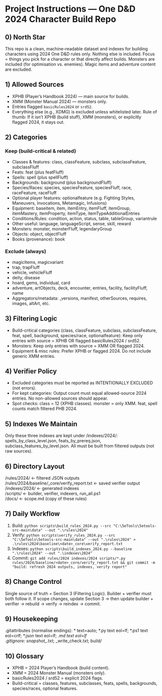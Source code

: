 # Project Instructions — One D&D 2024 Character Build Repo

## 0) North Star
This repo is a clean, machine-readable dataset and indexes for building characters using 2024 One D&D rules only. Nothing else is included. Focus = things you pick for a character or that directly affect builds. Monsters are included (for optimisation vs. enemies). Magic items and adventure content are excluded.

## 1) Allowed Sources
- XPHB (Player’s Handbook 2024) — main source for builds.
- XMM (Monster Manual 2024) — monsters only.
- Entries flagged `basicRules2024` or `srd52`.
- Everything else (e.g., XDMG) is excluded unless whitelisted later.
Rule of thumb: If it isn’t XPHB (build stuff), XMM (monsters), or explicitly flagged 2024, it stays out.

## 2) Categories
### Keep (build-critical & related)
- Classes & features: class, classFeature, subclass, subclassFeature, subclassFluff
- Feats: feat (plus featFluff)
- Spells: spell (plus spellFluff)
- Backgrounds: background (plus backgroundFluff)
- Species/Races: species, speciesFeature, speciesFluff, race, raceFeature, raceFluff
- Optional player features: optionalfeature (e.g. Fighting Styles, Maneuvers, Invocations, Metamagic, Infusions)
- Equipment: baseitem, item, itemEntry, itemFluff, itemGroup, itemMastery, itemProperty, itemType, itemTypeAdditionalEntries
- Conditions/Rules: condition, action, status, table, tableGroup, variantrule
- Other useful: language, languageScript, sense, skill, reward
- Monsters: monster, monsterFluff, legendaryGroup
- Objects: object, objectFluff
- Books (provenance): book
### Exclude (always)
- magicItems, magicvariant
- trap, trapFluff
- vehicle, vehicleFluff
- deity, disease
- hoard, gems, individual, card
- adventure, artObjects, deck, encounter, entries, facility, facilityFluff, name
- Aggregators/metadata: _versions, manifest, otherSources, requires, images, altArt, etc.

## 3) Filtering Logic
- Build-critical categories (class, classFeature, subclass, subclassFeature, feat, spell, background, species/race, optionalfeature): Keep only entries with source = XPHB OR flagged basicRules2024 / srd52.
- Monsters: Keep only entries with source = XMM OR flagged 2024.
- Equipment & misc rules: Prefer XPHB or flagged 2024. Do not include generic XMM entries.

## 4) Verifier Policy
- Excluded categories must be reported as INTENTIONALLY EXCLUDED (not errors).
- For kept categories: Output count must equal allowed-source 2024 entries. No non-allowed sources should appear.
- Spot checks: class = 12 (XPHB classes). monster = only XMM. feat, spell counts match filtered PHB 2024.

## 5) Indexes We Maintain
Only these three indexes are kept under /indexes/2024/: spells_by_class_level.json, feats_by_prereq.json, subclass_features_by_level.json. All must be built from filtered outputs (not raw sources).

## 6) Directory Layout
/rules/2024/ ← filtered JSON outputs  
/rules/2024/baseline/<date>_core/verify_report.txt ← saved verifier output  
/indexes/2024/ ← generated indexes  
/scripts/ ← builder, verifier, indexers, run_all.ps1  
/docs/ ← scope.md (copy of these rules)

## 7) Daily Workflow
1) Build: `python scripts\build_rules_2024.py --src "C:\5eTools\5etools-src-main\data" --out ".\rules\2024"`  
2) Verify: `python scripts\verify_rules_2024.py --src "C:\5eTools\5etools-src-main\data" --out ".\rules\2024" > .\rules\2024\baseline\<date>_core\verify_report.txt`  
3) Indexes: `python scripts\build_indexes_2024.py --baseline ".\rules\2024" --out ".\indexes\2024"`  
4) Commit: `git add rules/2024 indexes/2024 scripts/*.py rules/2024/baseline/<date>_core/verify_report.txt && git commit -m "build: refresh 2024 outputs, indexes, verify report"`

## 8) Change Control
Single source of truth = Section 3 (Filtering Logic). Builder + verifier must both follow it. If scope changes, update Section 3 → then update builder + verifier → rebuild → verify → reindex → commit.

## 9) Housekeeping
.gitattributes (normalise endings): * text=auto; *.py text eol=lf; *.ps1 text eol=crlf; *.json text eol=lf; *.md text eol=lf  
.gitignore: snapshot_*.txt; _write_check.txt; build/

## 10) Glossary
- XPHB = 2024 Player’s Handbook (build content).  
- XMM = 2024 Monster Manual (monsters only).  
- basicRules2024 / srd52 = explicit 2024 flags.  
- Build-critical = classes, features, subclasses, feats, spells, backgrounds, species/races, optional features.
